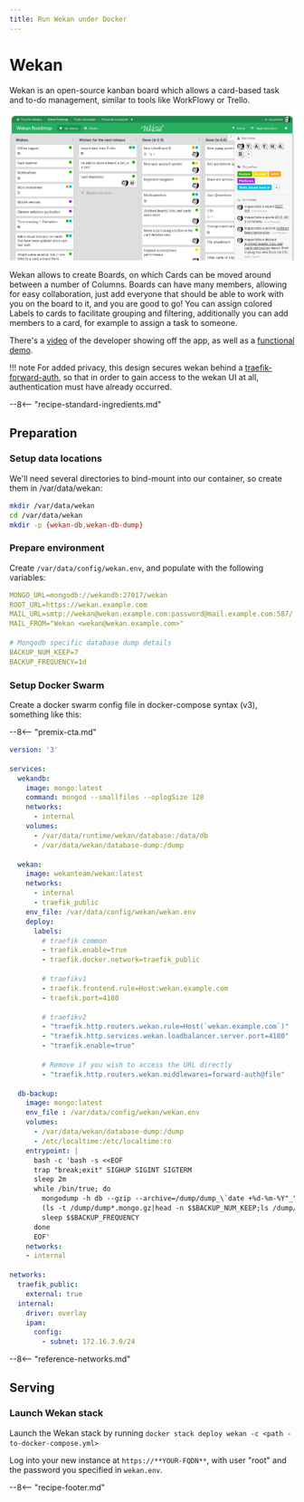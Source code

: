 ```yaml
---
title: Run Wekan under Docker
---
```


# Wekan

Wekan is an open-source kanban board which allows a card-based task and to-do management, similar to tools like WorkFlowy or Trello.

![Wekan Screenshot](../images/wekan.jpg)

Wekan allows to create Boards, on which Cards can be moved around between a number of Columns. Boards can have many members, allowing for easy collaboration, just add everyone that should be able to work with you on the board to it, and you are good to go! You can assign colored Labels to cards to facilitate grouping and filtering, additionally you can add members to a card, for example to assign a task to someone.

There's a [video](https://www.youtube.com/watch?v=N3iMLwCNOro) of the developer showing off the app, as well as a [functional demo](https://boards.wekan.team/b/D2SzJKZDS4Z48yeQH/wekan-open-source-kanban-board-with-mit-license).

!!! note
    For added privacy, this design secures wekan behind a [traefik-forward-auth](/docker-swarm/traefik-forward-auth/), so that in order to gain access to the wekan UI at all, authentication must have already occurred.

--8<-- "recipe-standard-ingredients.md"

## Preparation

### Setup data locations

We'll need several directories to bind-mount into our container, so create them in /var/data/wekan:

```bash
mkdir /var/data/wekan
cd /var/data/wekan
mkdir -p {wekan-db,wekan-db-dump}
```

### Prepare environment

Create `/var/data/config/wekan.env`, and populate with the following variables:

```yaml
MONGO_URL=mongodb://wekandb:27017/wekan
ROOT_URL=https://wekan.example.com
MAIL_URL=smtp://wekan@wekan.example.com:password@mail.example.com:587/
MAIL_FROM="Wekan <wekan@wekan.example.com>"

# Mongodb specific database dump details
BACKUP_NUM_KEEP=7
BACKUP_FREQUENCY=1d
```

### Setup Docker Swarm

Create a docker swarm config file in docker-compose syntax (v3), something like this:

--8<-- "premix-cta.md"

```yaml
version: '3'

services:
  wekandb:
    image: mongo:latest
    command: mongod --smallfiles --oplogSize 128
    networks:
      - internal
    volumes:
      - /var/data/runtime/wekan/database:/data/db
      - /var/data/wekan/database-dump:/dump

  wekan:
    image: wekanteam/wekan:latest
    networks:
      - internal
      - traefik_public
    env_file: /var/data/config/wekan/wekan.env
    deploy:
      labels:
        # traefik common
        - traefik.enable=true
        - traefik.docker.network=traefik_public

        # traefikv1
        - traefik.frontend.rule=Host:wekan.example.com
        - traefik.port=4180     

        # traefikv2
        - "traefik.http.routers.wekan.rule=Host(`wekan.example.com`)"
        - "traefik.http.services.wekan.loadbalancer.server.port=4180"
        - "traefik.enable=true"

        # Remove if you wish to access the URL directly
        - "traefik.http.routers.wekan.middlewares=forward-auth@file"

  db-backup:
    image: mongo:latest
    env_file : /var/data/config/wekan/wekan.env
    volumes:
      - /var/data/wekan/database-dump:/dump
      - /etc/localtime:/etc/localtime:ro
    entrypoint: |
      bash -c 'bash -s <<EOF
      trap "break;exit" SIGHUP SIGINT SIGTERM
      sleep 2m
      while /bin/true; do
        mongodump -h db --gzip --archive=/dump/dump_\`date +%d-%m-%Y"_"%H_%M_%S\`.mongo.gz
        (ls -t /dump/dump*.mongo.gz|head -n $$BACKUP_NUM_KEEP;ls /dump/dump*.mongo.gz)|sort|uniq -u|xargs rm -- {}
        sleep $$BACKUP_FREQUENCY
      done
      EOF'
    networks:
    - internal    

networks:
  traefik_public:
    external: true
  internal:
    driver: overlay
    ipam:
      config:
        - subnet: 172.16.3.0/24
```

--8<-- "reference-networks.md"

## Serving

### Launch Wekan stack

Launch the Wekan stack by running ```docker stack deploy wekan -c <path -to-docker-compose.yml>```

Log into your new instance at `https://**YOUR-FQDN**`, with user "root" and the password you specified in `wekan.env`.

[^1]: If you wanted to expose the Wekan UI directly, you could remove the traefik-forward-auth from the design.

--8<-- "recipe-footer.md"
